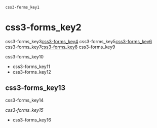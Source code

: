 ```ngMeta
css3-forms_key1
```
# css3-forms_key2
css3-forms_key3[css3-forms_key4](http://www.w3schools.com/html/html_forms.asp)
css3-forms_key5[css3-forms_key6](http://htmldog.com/guides/html/beginner/forms/)
css3-forms_key7[css3-forms_key8](https://abhishekgupta92.github.io/equality7/contact.html)
css3-forms_key9

css3-forms_key10

* css3-forms_key11
* css3-forms_key12
## css3-forms_key13
css3-forms_key14

*css3-forms_key15*

* css3-forms_key16
